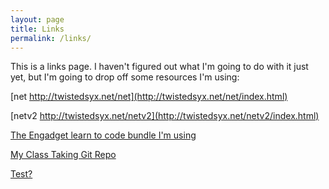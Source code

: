 ```yaml
---
layout: page
title: Links
permalink: /links/
---
```


This is a links page. I haven't figured out what I'm going to do with it just yet, but I'm going to drop off some resources I'm using:

[net http://twistedsyx.net/net](http://twistedsyx.net/net/index.html)

[netv2 http://twistedsyx.net/netv2](http://twistedsyx.net/netv2/index.html)

[The Engadget learn to code bundle I'm using](https://deals.gdgt.com/sales/pwyw-learn-to-code-2018)

[My Class Taking Git Repo](https://github.com/towelbot/Class)

[Test?](https://google.com)

<!-- This is the base Jekyll theme. You can find out more info about customizing your Jekyll theme, as well as basic Jekyll usage documentation at [jekyllrb.com](http://jekyllrb.com/)

You can find the source code for the Jekyll new theme at:
{% include icon-github.html username="jglovier" %} /
[jekyll-new](https://github.com/jglovier/jekyll-new)

You can find the source code for Jekyll at
{% include icon-github.html username="jekyll" %} /
[jekyll](https://github.com/jekyll/jekyll) -->
